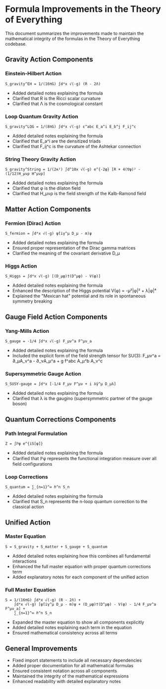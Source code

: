 # Formula Improvements in the Theory of Everything

This document summarizes the improvements made to maintain the mathematical integrity of the formulas in the Theory of Everything codebase.

## Gravity Action Components

### Einstein-Hilbert Action
```
S_gravity^EH = 1/(16πG) ∫d⁴x √(-g) (R - 2Λ)
```
- Added detailed notes explaining the formula
- Clarified that R is the Ricci scalar curvature
- Clarified that Λ is the cosmological constant

### Loop Quantum Gravity Action
```
S_gravity^LQG = 1/(8πG) ∫d⁴x √(-g) ε^abc E_a^i E_b^j F_ij^c
```
- Added detailed notes explaining the formula
- Clarified that E_a^i are the densitized triads
- Clarified that F_ij^c is the curvature of the Ashtekar connection

### String Theory Gravity Action
```
S_gravity^String = 1/(2κ²) ∫d^10x √(-g) e^{-2φ} [R + 4(∇φ)² - (1/12)H_μνρ H^μνρ]
```
- Added detailed notes explaining the formula
- Clarified that φ is the dilaton field
- Clarified that H_μνρ is the field strength of the Kalb-Ramond field

## Matter Action Components

### Fermion (Dirac) Action
```
S_fermion = ∫d⁴x √(-g) ψ̄(iγ^μ D_μ - m)ψ
```
- Added detailed notes explaining the formula
- Ensured proper representation of the Dirac gamma matrices
- Clarified the meaning of the covariant derivative D_μ

### Higgs Action
```
S_Higgs = ∫d⁴x √(-g) [(D_μφ)†(D^μφ) - V(φ)]
```
- Added detailed notes explaining the formula
- Enhanced the description of the Higgs potential V(φ) = -μ²|φ|² + λ|φ|⁴
- Explained the "Mexican hat" potential and its role in spontaneous symmetry breaking

## Gauge Field Action Components

### Yang-Mills Action
```
S_gauge = -1/4 ∫d⁴x √(-g) F_μν^a F^μν_a
```
- Added detailed notes explaining the formula
- Included the explicit form of the field strength tensor for SU(3):
  F_μν^a = ∂_μA_ν^a - ∂_νA_μ^a + g f^abc A_μ^b A_ν^c

### Supersymmetric Gauge Action
```
S_SUSY-gauge = ∫d⁴x [-1/4 F_μν F^μν + i λ̄γ^μ D_μλ]
```
- Added detailed notes explaining the formula
- Clarified that λ is the gaugino (supersymmetric partner of the gauge boson)

## Quantum Corrections Components

### Path Integral Formulation
```
Z = ∫ℙφ e^{iS[φ]}
```
- Added detailed notes explaining the formula
- Clarified that ℙφ represents the functional integration measure over all field configurations

### Loop Corrections
```
S_quantum = ∑_{n=1}^∞ ℏ^n S_n
```
- Added detailed notes explaining the formula
- Clarified that S_n represents the n-loop quantum correction to the classical action

## Unified Action

### Master Equation
```
S = S_gravity + S_matter + S_gauge + S_quantum
```
- Added detailed notes explaining how this combines all fundamental interactions
- Enhanced the full master equation with proper quantum corrections term
- Added explanatory notes for each component of the unified action

### Full Master Equation
```
S = 1/(16πG) ∫d⁴x √(-g) (R - 2Λ) + 
    ∫d⁴x √(-g) [ψ̄(iγ^μ D_μ - m)ψ + (D_μφ)†(D^μφ) - V(φ) - 1/4 F_μν^a F^μν_a] + 
    ∑_{n=1}^∞ ℏ^n S_n
```
- Expanded the master equation to show all components explicitly
- Added detailed notes explaining each term in the equation
- Ensured mathematical consistency across all terms

## General Improvements

- Fixed import statements to include all necessary dependencies
- Added proper documentation for all mathematical formulas
- Ensured consistent notation across all components
- Maintained the integrity of the mathematical expressions
- Enhanced readability with detailed explanatory notes
